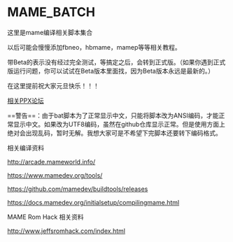 # MAME_BATCH
这里是mame编译相关脚本集合

以后可能会慢慢添加fbneo，hbmame，mamep等等相关教程。

带Beta的表示没有经过完全测试，等搞定之后，会转到正式版。（如果你遇到正式版运行问题，你可以试试在Beta版本里面找，因为Beta版本永远是最新的。）

在这里提前祝大家元旦快乐！！！

[相关PPX论坛](https://www.ppxclub.com/forum.php?mod=viewthread&tid=693831&page=1&extra=#pid8114341)

==警告==：由于bat脚本为了正常显示中文，只能将脚本改为ANSI编码，才能正常显示中文。如果改为UTF8编码，虽然在github仓库显示正常。但是使用方面上绝对会出现乱码，暂时无解。我想大家可是不希望下完脚本还要转下编码格式。


相关编译资料

http://arcade.mameworld.info/

https://www.mamedev.org/tools/

https://github.com/mamedev/buildtools/releases

https://docs.mamedev.org/initialsetup/compilingmame.html

MAME Rom Hack 相关资料

http://www.jeffsromhack.com/index.html